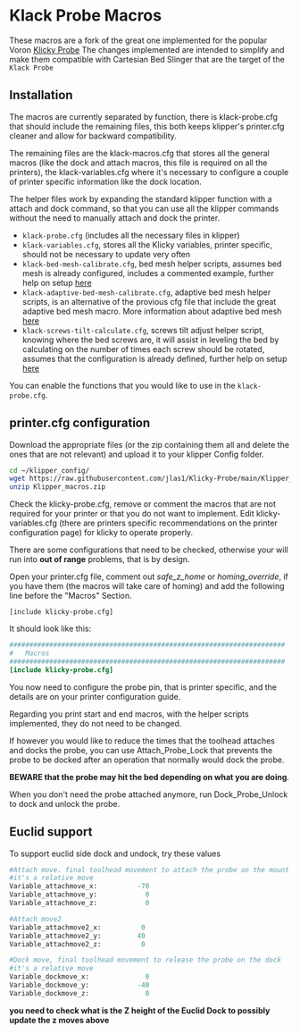 # Klack Probe Macros

These macros are a fork of the great one implemented for the popular Voron [Klicky Probe](https://github.com/jlas1/Klicky-Probe)
The changes implemented are intended to simplify and make them compatible with Cartesian Bed Slinger that are the target of the `Klack Probe`

## Installation

The macros are currently separated by function, there is klack-probe.cfg that should include the remaining files, this both keeps klipper's printer.cfg cleaner and allow for backward compatibility.

The remaining files are the klack-macros.cfg that stores all the general macros (like the dock and attach macros, this file is required on all the printers), the klack-variables.cfg where it's necessary to configure a couple of printer specific information like the dock location.

The helper files work by expanding the standard klipper function with a attach and dock command, so that you can use all the klipper commands without the need to manually attach and dock the printer.

* `klack-probe.cfg` (includes all the necessary files in klipper)
* `klack-variables.cfg`, stores all the Klicky variables, printer specific, should not be necessary to update very often
* `klack-bed-mesh-calibrate.cfg`, bed mesh helper scripts, assumes bed mesh is already configured, includes a commented example, further help on setup [here](https://www.klipper3d.org/Bed_Mesh.html#bed-mesh)
* `klack-adaptive-bed-mesh-calibrate.cfg`, adaptive bed mesh helper scripts, is an alternative of the provious cfg file that include the great adaptive bed mesh macro. More information about adaptive bed mesh [here](https://gist.github.com/ChipCE/95fdbd3c2f3a064397f9610f915f7d02)
* `klack-screws-tilt-calculate.cfg`, screws tilt adjust helper script, knowing where the bed screws are, it will assist in leveling the bed by calculating on the number of times each screw should be rotated, assumes that the configuration is already defined, further help on setup [here](https://www.klipper3d.org/Manual_Level.html#adjusting-bed-leveling-screws-using-the-bed-probe)

You can enable the functions that you would like to use in the `klack-probe.cfg`.

## printer.cfg configuration

Download the appropriate files (or the zip containing them all and delete the ones that are not relevant) and upload it to your klipper Config folder.

```bash
cd ~/klipper_config/
wget https://raw.githubusercontent.com/jlas1/Klicky-Probe/main/Klipper_macros/Klipper_macros.zip
unzip Klipper_macros.zip
```

Check the klicky-probe.cfg, remove or comment the macros that are not required for your printer or that you do not want to implement.
Edit klicky-variables.cfg (there are printers specific recommendations on the printer configuration page) for klicky to operate properly.

There are some configurations that need to be checked, otherwise your will run into **out of range** problems, that is by design.

Open your printer.cfg file, comment out *safe_z_home* or *homing_override*, if you have them (the macros will take care of homing) and add the following line before the "Macros" Section.

`[include klicky-probe.cfg]`

It should look like this:

```ini
#####################################################################
# 	Macros
#####################################################################
[include klicky-probe.cfg]
```

You now need to configure the probe pin, that is printer specific, and the details are on your printer configuration guide.

Regarding you print start and end macros, with the helper scripts implemented, they do not need to be changed.

If however you would like to reduce the times that the toolhead attaches and docks the probe, you can use Attach_Probe_Lock that prevents the probe to be docked after an operation that normally would dock the probe.

**BEWARE that the probe may hit the bed depending on what you are doing**.

When you don't need the probe attached anymore, run Dock_Probe_Unlock to dock and unlock the probe.

## Euclid support

To support euclid side dock and undock, try these values

```python
#Attach move. final toolhead movement to attach the probe on the mount
#it's a relative move
Variable_attachmove_x:          -70
Variable_attachmove_y:            0
Variable_attachmove_z:            0

#Attach move2
Variable_attachmove2_x:          0
Variable_attachmove2_y:         40
Variable_attachmove2_z:          0

#Dock move, final toolhead movement to release the probe on the dock
#it's a relative move
Variable_dockmove_x:              0
Variable_dockmove_y:            -40
Variable_dockmove_z:              0
```

**you need to check what is the Z height of the Euclid Dock to possibly update the z moves above**
